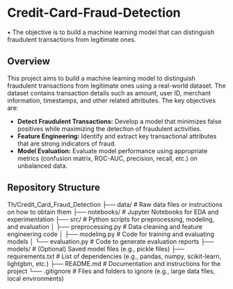 # Credit-Card-Fraud-Detection
• The objective is to build a machine learning model that can distinguish fraudulent transactions from legitimate ones.
## Overview

This project aims to build a machine learning model to distinguish fraudulent transactions from legitimate ones using a real-world dataset. The dataset contains transaction details such as amount, user ID, merchant information, timestamps, and other related attributes. The key objectives are:

- **Detect Fraudulent Transactions:** Develop a model that minimizes false positives while maximizing the detection of fraudulent activities.
- **Feature Engineering:** Identify and extract key transactional attributes that are strong indicators of fraud.
- **Model Evaluation:** Evaluate model performance using appropriate metrics (confusion matrix, ROC-AUC, precision, recall, etc.) on unbalanced data.

## Repository Structure

Th/Credit_Card_Fraud_Detection
├── data/                   # Raw data files or instructions on how to obtain them
├── notebooks/              # Jupyter Notebooks for EDA and experimentation
├── src/                    # Python scripts for preprocessing, modeling, and evaluation
│   ├── preprocessing.py    # Data cleaning and feature engineering code
│   ├── modeling.py         # Code for training and evaluating models
│   └── evaluation.py       # Code to generate evaluation reports
├── models/                 # (Optional) Saved model files (e.g., pickle files)
├── requirements.txt        # List of dependencies (e.g., pandas, numpy, scikit-learn, lightgbm, etc.)
├── README.md               # Documentation and instructions for the project
└── .gitignore              # Files and folders to ignore (e.g., large data files, local environments)
